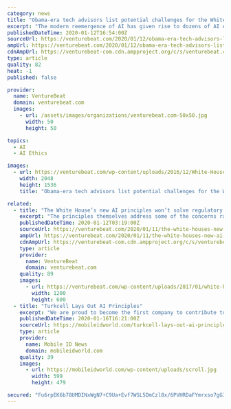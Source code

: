```yaml
---
category: news
title: "Obama-era tech advisors list potential challenges for the White House’s AI principles"
excerpt: "The modern reemergence of AI has given rise to dozens of AI ethics principles, and today there is a tapestry of prescribed principles and best practices for military, government procurement ..."
publishedDateTime: 2020-01-12T16:54:00Z
sourceUrl: https://venturebeat.com/2020/01/12/obama-era-tech-advisors-list-potential-challenges-for-the-white-houses-ai-principles/
ampUrl: https://venturebeat.com/2020/01/12/obama-era-tech-advisors-list-potential-challenges-for-the-white-houses-ai-principles/amp/
cdnAmpUrl: https://venturebeat-com.cdn.ampproject.org/c/s/venturebeat.com/2020/01/12/obama-era-tech-advisors-list-potential-challenges-for-the-white-houses-ai-principles/amp/
type: article
quality: 82
heat: -1
published: false

provider:
  name: VentureBeat
  domain: venturebeat.com
  images:
    - url: /assets/images/organizations/venturebeat.com-50x50.jpg
      width: 50
      height: 50

topics:
  - AI
  - AI Ethics

images:
  - url: https://venturebeat.com/wp-content/uploads/2016/12/White-House-Matt-Wade-Flickr.jpg?fit=2048%2C1536&strip=all
    width: 2048
    height: 1536
    title: "Obama-era tech advisors list potential challenges for the White House’s AI principles"

related:
  - title: "The White House’s new AI principles won’t solve regulatory problems"
    excerpt: "The principles themselves address some of the concerns raised by the AI ethics community and academics who study the effects of technology on society. One such principle calls for lawmakers to consider whether the technology will “introduce real-world bias that produces discriminatory outcomes,” echoing the rallying cries of academics who ..."
    publishedDateTime: 2020-01-12T03:19:00Z
    sourceUrl: https://venturebeat.com/2020/01/11/the-white-houses-new-ai-principles-wont-solve-regulatory-problems/
    ampUrl: https://venturebeat.com/2020/01/11/the-white-houses-new-ai-principles-wont-solve-regulatory-problems/amp/
    cdnAmpUrl: https://venturebeat-com.cdn.ampproject.org/c/s/venturebeat.com/2020/01/11/the-white-houses-new-ai-principles-wont-solve-regulatory-problems/amp/
    type: article
    provider:
      name: VentureBeat
      domain: venturebeat.com
    quality: 89
    images:
      - url: https://venturebeat.com/wp-content/uploads/2017/01/white-house-north-view.jpg?fit=1200%2C600&strip=all
        width: 1200
        height: 600
  - title: "Turkcell Lays Out AI Principles"
    excerpt: "We are proud to become the first company to contribute to AI ethics in Turkey. The field will continuously expand and we will witness its transformative impacts in our daily lives,” he added. Speaking to the importance of AI applications being developed in Turkey and the advantages they offer to those developed abroad, Turkcell CIO Serkan ..."
    publishedDateTime: 2020-01-16T16:21:00Z
    sourceUrl: https://mobileidworld.com/turkcell-lays-out-ai-principles-011601/
    type: article
    provider:
      name: Mobile ID News
      domain: mobileidworld.com
    quality: 39
    images:
      - url: https://mobileidworld.com/wp-content/uploads/scroll.jpg
        width: 599
        height: 479

secured: "Fu6rpEK6b78UMDINxWgN7+C9Ua+Evf7WSL5DmCzl8x/6PVHRDaFYmrxso7gGIzzzNBxuRnYHSTJBoUKFAXqvO2SWCgRPO6yx70U88hDrcB/aG/Z/onCuKatGJWTMd737vyb/6IBVyKPbNs8JoQDZPuxJTg+FVDe/fksoCQvtDKpAi7+qw4GDGtZfZ8wfFZq7jhSlPbOoDh5KxISGahzKVjbmvY7zo2XzJr0eMTw5AIsvXObrHu/m2i6A3fPgNoyAwkO2SL98ZKetky1yzFqJcfgHPlCj7+EfDEeiYgpxeooxRKw+BTKsSaqByegXnZoKnW+mdeC3tAXSlei75ueWCcxYJX8ZM+Bm1eVOoFMDhub6Uhsg1fFOJZ2+qD9OrNz1SZcovy/xA+th1tpQmIv/7FL7SQoETZXAa6Jyx3HV4DIFQDFmvzX6gocliU8Eyp1CaVuRc/wm8ZmXaHdlgx5kcw==;Fdpfri/hO6yg8d2rMGNZaQ=="
---
```


